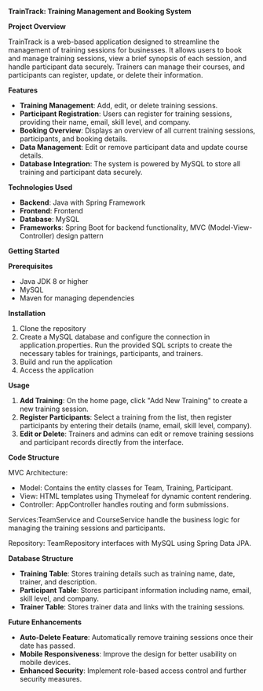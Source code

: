 <strong>TrainTrack: Training Management and Booking System</strong>

<strong>Project Overview</strong>

TrainTrack is a web-based application designed to streamline the management of training sessions for businesses. It allows users to book and manage training sessions, view a brief synopsis of each session, and handle participant data securely. Trainers can manage their courses, and participants can register, update, or delete their information.

<strong>Features</strong>
<ul>
  <li><strong>Training Management</strong>: Add, edit, or delete training sessions.</li>
  <li><strong>Participant Registration</strong>: Users can register for training sessions, providing their name, email, skill level, and company.</li>
  <li><strong>Booking Overview</strong>: Displays an overview of all current training sessions, participants, and booking details.</li>
  <li><strong>Data Management</strong>: Edit or remove participant data and update course details.</li>
  <li><strong>Database Integration</strong>: The system is powered by MySQL to store all training and participant data securely.</li>
</ul>

<strong>Technologies Used</strong>
<ul>
  <li><strong>Backend</strong>: Java with Spring Framework</li>
  <li><strong>Frontend</strong>: Frontend</li>
  <li><strong>Database</strong>: MySQL</li>
  <li><strong>Frameworks</strong>: Spring Boot for backend functionality, MVC (Model-View-Controller) design pattern</li>
</ul>


<strong>Getting Started</strong>

<strong>Prerequisites</strong>
<ul>
  <li>Java JDK 8 or higher</li>
  <li>MySQL</li>
  <li>Maven for managing dependencies</li>
</ul>


<strong>Installation</strong>
<ol>
<li>Clone the repository</li>
  <li>Create a MySQL database and configure the connection in application.properties.
Run the provided SQL scripts to create the necessary tables for trainings, participants, and trainers.</li>
    <li>Build and run the application</li>
  <li>Access the application</li>
</ol>

<strong>Usage</strong>
<ol>
  <li><strong>Add Training</strong>: On the home page, click "Add New Training" to create a new training session.</li>
    <li><strong>Register Participants</strong>: Select a training from the list, then register participants by entering their details (name, email, skill level, company).</li>
    <li><strong>Edit or Delete</strong>: Trainers and admins can edit or remove training sessions and participant records directly from the interface.</li>
</ol>

<strong>Code Structure</strong>

MVC Architecture:
<ul>
  <li>Model: Contains the entity classes for Team, Training, Participant.</li>
    <li>View: HTML templates using Thymeleaf for dynamic content rendering.</li>
    <li>Controller: AppController handles routing and form submissions.</li>
</ul>

Services:TeamService and CourseService handle the business logic for managing the training sessions and participants.

Repository: TeamRepository interfaces with MySQL using Spring Data JPA.

<strong>Database Structure</strong>
<ul>
  <li><strong>Training Table</strong>: Stores training details such as training name, date, trainer, and description.</li>
    <li><strong>Participant Table</strong>: Stores participant information including name, email, skill level, and company.</li>
    <li><strong>Trainer Table</strong>: Stores trainer data and links with the training sessions.</li>
</ul>

<strong>Future Enhancements</strong>
<ul>
  <li><strong>Auto-Delete Feature</strong>: Automatically remove training sessions once their date has passed.</li>
    <li><strong>Mobile Responsiveness</strong>: Improve the design for better usability on mobile devices.</li>
    <li><strong>Enhanced Security</strong>: Implement role-based access control and further security measures.</li>
</ul>
